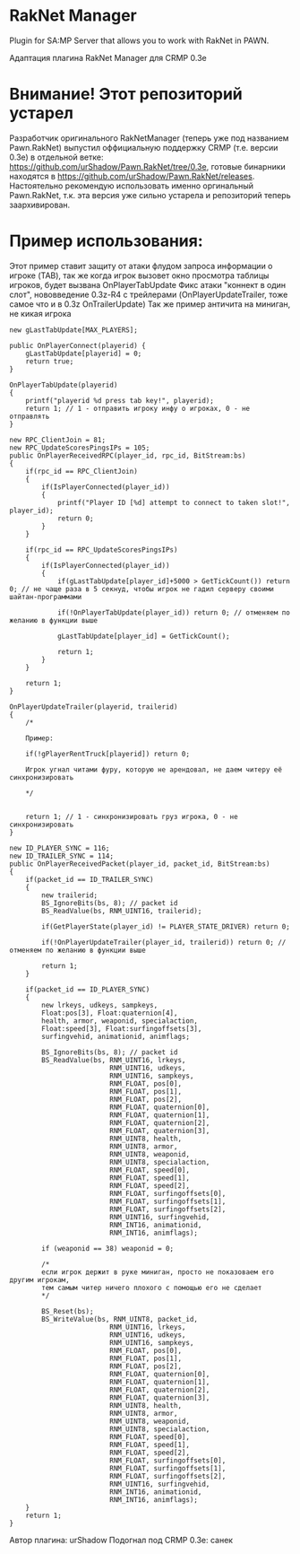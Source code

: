 # RakNet Manager
Plugin for SA:MP Server that allows you to work with RakNet in PAWN.

Адаптация плагина RakNet Manager для CRMP 0.3e

# Внимание! Этот репозиторий устарел

Разработчик оригинального RakNetManager (теперь уже под названием Pawn.RakNet) выпустил оффициальную поддержку CRMP (т.е. версии 0.3e) в отдельной ветке: https://github.com/urShadow/Pawn.RakNet/tree/0.3e, готовые бинарники находятся в https://github.com/urShadow/Pawn.RakNet/releases. Настоятельно рекомендую использовать именно оргинальный Pawn.RakNet, т.к. эта версия уже сильно устарела и репозиторий теперь заархивирован.

# Пример использования:
Этот пример ставит защиту от атаки флудом запроса информации о игроке (TAB), так же когда игрок вызовет окно просмотра таблицы игроков, будет вызвана OnPlayerTabUpdate
Фикс атаки "коннект в один слот", нововведение 0.3z-R4 с трейлерами (OnPlayerUpdateTrailer, тоже самое что и в 0.3z OnTrailerUpdate)
Так же пример античита на миниган, не кикая игрока
```pawn
new gLastTabUpdate[MAX_PLAYERS];

public OnPlayerConnect(playerid) {
	gLastTabUpdate[playerid] = 0;
	return true;
}

OnPlayerTabUpdate(playerid)
{
	printf("playerid %d press tab key!", playerid);
	return 1; // 1 - отправить игроку инфу о игроках, 0 - не отправлять
}

new RPC_ClientJoin = 81;
new RPC_UpdateScoresPingsIPs = 105;
public OnPlayerReceivedRPC(player_id, rpc_id, BitStream:bs)
{
    if(rpc_id == RPC_ClientJoin) 
    {
		if(IsPlayerConnected(player_id))
		{
			printf("Player ID [%d] attempt to connect to taken slot!", player_id);
			return 0;
		}
    }
	
	if(rpc_id == RPC_UpdateScoresPingsIPs) 
    {
		if(IsPlayerConnected(player_id))
		{
			if(gLastTabUpdate[player_id]+5000 > GetTickCount()) return 0; // не чаще раза в 5 секнуд, чтобы игрок не гадил серверу своими шайтан-программами
		
			if(!OnPlayerTabUpdate(player_id)) return 0; // отменяем по желанию в функции выше
		
			gLastTabUpdate[player_id] = GetTickCount();
			
			return 1;
		}
    }

    return 1;
} 

OnPlayerUpdateTrailer(playerid, trailerid)
{
	/*
	
	Пример:

	if(!gPlayerRentTruck[playerid]) return 0;
	
	Игрок угнал читами фуру, которую не арендовал, не даем читеру её синхронизировать
	
	*/
	
	
	return 1; // 1 - синхронизировать груз игрока, 0 - не синхронизировать
}

new ID_PLAYER_SYNC = 116;
new ID_TRAILER_SYNC = 114;
public OnPlayerReceivedPacket(player_id, packet_id, BitStream:bs)
{
	if(packet_id == ID_TRAILER_SYNC)
    {
		new trailerid;
		BS_IgnoreBits(bs, 8); // packet id
		BS_ReadValue(bs, RNM_UINT16, trailerid);
		
		if(GetPlayerState(player_id) != PLAYER_STATE_DRIVER) return 0;
		
		if(!OnPlayerUpdateTrailer(player_id, trailerid)) return 0; // отменяем по желанию в функции выше

		return 1;
	}

    if(packet_id == ID_PLAYER_SYNC)
    {
		new lrkeys, udkeys, sampkeys,
		Float:pos[3], Float:quaternion[4],
		health, armor, weaponid, specialaction,
		Float:speed[3], Float:surfingoffsets[3],
		surfingvehid, animationid, animflags;

		BS_IgnoreBits(bs, 8); // packet id
		BS_ReadValue(bs, RNM_UINT16, lrkeys,
						 RNM_UINT16, udkeys,
						 RNM_UINT16, sampkeys,
						 RNM_FLOAT, pos[0],
						 RNM_FLOAT, pos[1],
						 RNM_FLOAT, pos[2],
						 RNM_FLOAT, quaternion[0],
						 RNM_FLOAT, quaternion[1],
						 RNM_FLOAT, quaternion[2],
						 RNM_FLOAT, quaternion[3],
						 RNM_UINT8, health,
						 RNM_UINT8, armor,
						 RNM_UINT8, weaponid,
						 RNM_UINT8, specialaction,
						 RNM_FLOAT, speed[0],
						 RNM_FLOAT, speed[1],
						 RNM_FLOAT, speed[2],
						 RNM_FLOAT, surfingoffsets[0],
						 RNM_FLOAT, surfingoffsets[1],
						 RNM_FLOAT, surfingoffsets[2],
						 RNM_UINT16, surfingvehid,
						 RNM_INT16, animationid,
						 RNM_INT16, animflags);
						 
		if (weaponid == 38) weaponid = 0; 
		
		/*
		если игрок держит в руке миниган, просто не показоваем его другим игрокам,
		тем самым читер ничего плохого с помощью его не сделает
		*/
		
		BS_Reset(bs);		
		BS_WriteValue(bs, RNM_UINT8, packet_id,
						 RNM_UINT16, lrkeys,
						 RNM_UINT16, udkeys,
						 RNM_UINT16, sampkeys,
						 RNM_FLOAT, pos[0],
						 RNM_FLOAT, pos[1],
						 RNM_FLOAT, pos[2],
						 RNM_FLOAT, quaternion[0],
						 RNM_FLOAT, quaternion[1],
						 RNM_FLOAT, quaternion[2],
						 RNM_FLOAT, quaternion[3],
						 RNM_UINT8, health,
						 RNM_UINT8, armor,
						 RNM_UINT8, weaponid,
						 RNM_UINT8, specialaction,
						 RNM_FLOAT, speed[0],
						 RNM_FLOAT, speed[1],
						 RNM_FLOAT, speed[2],
						 RNM_FLOAT, surfingoffsets[0],
						 RNM_FLOAT, surfingoffsets[1],
						 RNM_FLOAT, surfingoffsets[2],
						 RNM_UINT16, surfingvehid,
						 RNM_INT16, animationid,
						 RNM_INT16, animflags);
    }
    return 1;
}
```

Автор плагина: urShadow
Подогнал под CRMP 0.3e: санек
